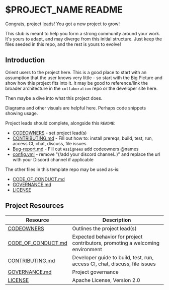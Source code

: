 # $PROJECT_NAME README

Congrats, project leads! You got a new project to grow!

This stub is meant to help you form a strong community around your work. It's yours to adapt, and may
diverge from this initial structure. Just keep the files seeded in this repo, and the rest is yours to evolve!

## Introduction

Orient users to the project here. This is a good place to start with an assumption
that the user knows very little - so start with the Big Picture and show how this
project fits into it. It may be good to reference/link the broader architecture in the
`collaboration` repo or the developer site here.

Then maybe a dive into what this project does.

Diagrams and other visuals are helpful here. Perhaps code snippets showing usage.

Project leads should complete, alongside this `README`:

- [CODEOWNERS](./CODEOWNERS) - set project lead(s)
- [CONTRIBUTING.md](./CONTRIBUTING.md) - Fill out how to: install prereqs, build, test, run, access CI, chat, discuss, file issues
- [Bug-report.md](.github/ISSUE_TEMPLATE/bug-report.md) - Fill out `Assignees` add codeowners @names
- [config.yml](.github/ISSUE_TEMPLATE/config.yml) - remove "(/add your discord channel..)" and replace the url with your Discord channel if applicable

The other files in this template repo may be used as-is:

- [CODE_OF_CONDUCT.md](./CODE_OF_CONDUCT.md)
- [GOVERNANCE.md](./GOVERNANCE.md)
- [LICENSE](./LICENSE)

## Project Resources

| Resource                                   | Description                                                                   |
| ------------------------------------------ | ----------------------------------------------------------------------------- |
| [CODEOWNERS](./CODEOWNERS)                 | Outlines the project lead(s)                                                  |
| [CODE_OF_CONDUCT.md](./CODE_OF_CONDUCT.md) | Expected behavior for project contributors, promoting a welcoming environment |
| [CONTRIBUTING.md](./CONTRIBUTING.md)       | Developer guide to build, test, run, access CI, chat, discuss, file issues    |
| [GOVERNANCE.md](./GOVERNANCE.md)           | Project governance                                                            |
| [LICENSE](./LICENSE)                       | Apache License, Version 2.0                                                   |
